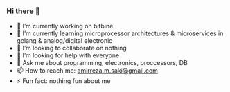### Hi there 👋

- 🔭 I’m currently working on bitbine
- 🌱 I’m currently learning microprocessor architectures & microservices in golang & analog/digital electronic
- 👯 I’m looking to collaborate on nothing
- 🤔 I’m looking for help with everyone
- 💬 Ask me about programming, electronics, proccessors, DB
- 📫 How to reach me: amirreza.m.saki@gmail.com
- ⚡ Fun fact: nothing fun about me
